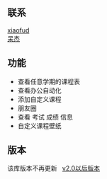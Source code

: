 ## 联系
[xiaofud](mailto:14xfdeng@stu.edu.cn)  
[呆杰](mailto:13yjli3@stu.edu.cn)
## 功能
* 查看任意学期的课程表
* 查看办公自动化
* 添加自定义课程
* 朋友圈
* 查看 考试 成绩 信息
* 自定义课程壁纸

## 版本
该库版本不再更新  
[v2.0以后版本](https://github.com/daidaijie/SyllabusApplication)

